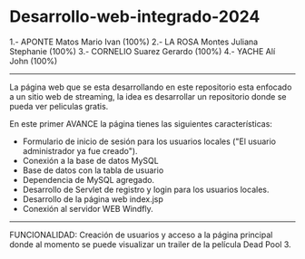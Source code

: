 # Desarrollo-web-integrado-2024
1.- APONTE Matos Mario Ivan (100%)
2.- LA ROSA Montes Juliana Stephanie (100%)
3.- CORNELIO Suarez Gerardo (100%)
4.- YACHE Alí John (100%)

***************************************************************
La página web que se esta desarrollando en este repositorio esta 
enfocado a un sitio web de streaming, la idea es desarrollar un
repositorio donde se pueda ver peliculas gratis.

En este primer AVANCE la página tienes las siguientes características:

* Formulario de inicio de sesión para los usuarios locales ("El usuario administrador ya fue creado").
* Conexión a la base de datos MySQL
* Base de datos con la tabla de usuario 
* Dependencia de MySQL agregado.
* Desarrollo de Servlet de registro y login para los usuarios locales.
* Desarrollo de la página web index.jsp
* Conexión al servidor WEB Windfly.

*****************************************************************
FUNCIONALIDAD:
Creación de usuarios y acceso a la página principal donde al momento se puede visualizar un trailer de 
la película Dead Pool 3.
